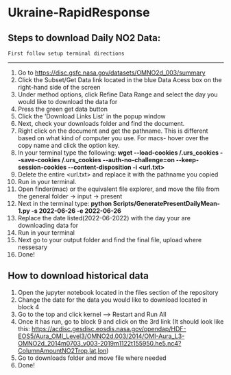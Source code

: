 # Ukraine-RapidResponse

## Steps to download Daily NO2 Data:
    First follow setup terminal directions
--------------------------------------
1. Go to https://disc.gsfc.nasa.gov/datasets/OMNO2d_003/summary
2. Click the Subset/Get Data link located in the blue Data Acess box on the right-hand side of the screen
3. Under method options, click Refine Data Range and select the day you would like to download the data for
4. Press the green get data button
5. Click the 'Download Links List' in the popup window
6. Next, check your downloads folder and find the document. 
7. Right click on the document and get the pathname. This is different based on what kind of computer you use. For macs- hover over the copy name and click the option key. 
8. In your terminal type the following: 	**wget --load-cookies /.urs_cookies --save-cookies /.urs_cookies --auth-no-challenge=on --keep-session-cookies --content-disposition -i <url.txt>**
9. Delete the entire <url.txt> and replace it with the pathname you copied
10. Run in your terminal. 
11. Open finder(mac) or the equivalent file explorer, and move the file from the general folder -> input -> present
12. Next in the terminal type: **python Scripts/GeneratePresentDailyMean-1.py -s 2022-06-26 -e 2022-06-26**
13. Replace the date listed(2022-06-2022) with the day your are downloading data for
14. Run in your terminal
15. Next go to your output folder and find the final file, upload where nessesary
16. Done!


## How to download historical data
1. Open the jupyter notebook located in the files section of the repository
2. Change the date for the data you would like to download located in block 4
3. Go to the top and click kernel --> Restart and Run All
4. Once it has run, go to block 9 and click on the 3rd link (It should look like this:  https://acdisc.gesdisc.eosdis.nasa.gov/opendap/HDF-EOS5/Aura_OMI_Level3/OMNO2d.003/2014/OMI-Aura_L3-OMNO2d_2014m0703_v003-2019m1122t155950.he5.nc4?ColumnAmountNO2Trop,lat,lon)
5. Go to downloads folder and move file where needed
6. Done!
